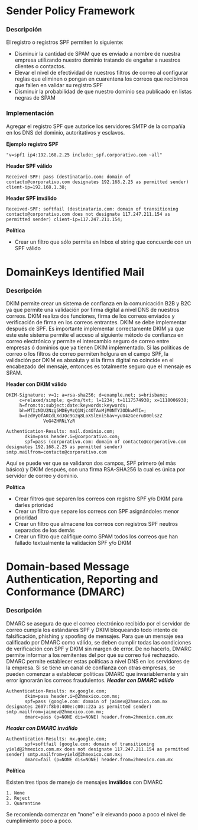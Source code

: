 # Sender Policy Framework

### Descripción

El registro o registros SPF permiten lo siguiente:
* Disminuir la cantidad de SPAM que es enviado a nombre de nuestra empresa utilizando nuestro dominio tratando de engañar a nuestros clientes o contactos.
* Elevar el nivel de efectividad de nuestros filtros de correo al configurar reglas que eliminen o pongan en cuarentena los correos que recibimos que fallen en validar su registro SPF
* Disminuir la probabilidad de que nuestro dominio sea publicado en listas negras de SPAM

### Implementación
Agregar el registro SPF que autorice los servidores SMTP de la compañía en los DNS del dominio, autoritativos y esclavos.

**Ejemplo registro SPF**
```
"v=spf1 ip4:192.168.2.25 include:_spf.corporativo.com ~all"
```
**Header SPF válido**
```
Received-SPF: pass (destinatario.com: domain of contacto@corporativo.com designates 192.168.2.25 as permitted sender) client-ip=192.168.1.38;
```
**Header SPF inválido**
```
Received-SPF: softfail (destinatario.com: domain of transitioning contacto@corporativo.com does not designate 117.247.211.154 as permitted sender) client-ip=117.247.211.154;
```
**Política**
* Crear un filtro que sólo permita en Inbox el string que concuerde con un SPF válido

# DomainKeys Identified Mail

### Descripción
DKIM permite crear un sistema de confianza en la comunicación B2B y B2C ya que permite una validación por firma digital a nivel DNS de nuestros correos.
DKIM realiza dos funciones, firma de los correos enviados y verificación de firma en los correos entrantes.
DKIM se debe implementar después de SPF.
Es importante implementar correctamente DKIM ya que este este sistema permite el acceso al siguiente método de confianza en correo electrónico y permite el intercambio seguro de correo entre empresas ó dominios que ya tienen DKIM implementado.
Si las políticas de correo o los filtros de correo permiten holgura en el campo SPF, la validación por DKIM es absoluta y si la firma digital no coincide en el encabezado del mensaje, entonces es totalmente seguro que el mensaje es SPAM.

**Header con DKIM válido**
```
DKIM-Signature: v=1; a=rsa-sha256; d=example.net; s=brisbane;
     c=relaxed/simple; q=dns/txt; l=1234; t=1117574938; x=1118006938;
     h=from:to:subject:date:keywords:keywords;
     bh=MTIzNDU2Nzg5MDEyMzQ1Njc4OTAxMjM0NTY3ODkwMTI=;
     b=dzdVyOfAKCdLXdJOc9G2q8LoXSlEniSbav+yuU4zGeeruD00lszZ
              VoG4ZHRNiYzR
```
```
Authentication-Results: mail.dominio.com;
       dkim=pass header.i=@corporativo.com;
       spf=pass (corporativo.com: domain of contacto@corporativo.com designates 192.168.2.25 as permitted sender) smtp.mailfrom=contacto@corporativo.com
```
Aquí se puede ver que se validaron dos campos, SPF primero (el más básico) y DKIM después, con una firma RSA-SHA256 la cual es única por servidor de correo y dominio.

**Política**
* Crear filtros que separen los correos con registro SPF y/o DKIM para darles prioridad
* Crear un filtro que separe los correos con SPF asignándoles menor prioridad
* Crear un filtro que almacene los correos con registros SPF neutros separados de los demás
* Crear un filtro que califique como SPAM todos los correos que han fallado textualmente la validación SPF y/o DKIM 

# Domain-based Message Authentication, Reporting and Conformance (DMARC)

### Descripción
DMARC se asegura de que el correo electrónico recibido por el servidor de correo cumpla los estándares SPF y DKIM bloqueando todo intento de falsificación, phishing y spoofing de mensajes.
Para que un mensaje sea calificado por DMARC como válido, se deben cumplir todas las condiciones de verificación con SPF y DKIM sin margen de error.
De no hacerlo, DMARC permite informar a los remitentes del por qué su correo fué rechazado.
DMARC permite establecer estas políticas a nivel DNS en los servidores de la empresa.
Si se tiene un canal de confianza con otras empresas, se pueden comenzar a establecer políticas DMARC que invariablemente y sin error ignorarán los correos fraudulentos.
***Header con DMARC válido***
```
Authentication-Results: mx.google.com;
       dkim=pass header.i=@2hmexico.com.mx;
       spf=pass (google.com: domain of jaimev@2hmexico.com.mx designates 2607:f8b0:400e:c00::22a as permitted sender) smtp.mailfrom=jaimev@2hmexico.com.mx;
       dmarc=pass (p=NONE dis=NONE) header.from=2hmexico.com.mx
```
***Header con DMARC inválido***
```
Authentication-Results: mx.google.com;
       spf=softfail (google.com: domain of transitioning yield@2hmexico.com.mx does not designate 117.247.211.154 as permitted sender) smtp.mailfrom=yield@2hmexico.com.mx;
       dmarc=fail (p=NONE dis=NONE) header.from=2hmexico.com.mx
```
**Política**

Existen tres tipos de manejo de mensajes **inválidos** con DMARC

    1. None
    2. Reject
    3. Quarantine

Se recomienda comenzar en "none" e ir elevando poco a poco el nivel de cumplimiento poco a poco.
